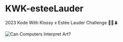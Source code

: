 # KWK-esteeLauder
2023 Kode With Klossy x Estée Lauder Challenge 🌷🐙🪲

![Can Computers Interpret Art?](https://github.com/jennytrexler/KWK-esteeLauder/assets/70183114/90803e3f-28eb-45c4-b1ad-f84432f4ecf4)
